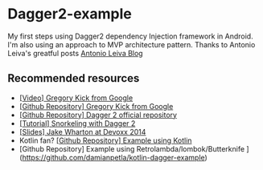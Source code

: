 # Dagger2-example
My first steps using Dagger2 dependency Injection framework in Android.
I'm also using an approach to MVP architecture pattern. Thanks to Antonio Leiva's greatful posts [Antonio Leiva Blog](http://antonioleiva.com/mvp-android/)

## Recommended resources

* [[Video] Gregory Kick from Google](https://www.youtube.com/watch?v=oK_XtfXPkqw)
* [[Github Repository] Gregory Kick from Google](https://github.com/gk5885/dagger-android-sample)
* [[Github Repository] Dagger 2 official repository](https://github.com/google/dagger)
* [[Tutorial] Snorkeling with Dagger 2](http://konmik.github.io/snorkeling-with-dagger-2.html)
* [[Slides] Jake Wharton at Devoxx 2014](https://speakerdeck.com/jakewharton/dependency-injection-with-dagger-2-devoxx-2014)
* Kotlin fan? [[Github Repository] Example using Kotlin](https://github.com/damianpetla/kotlin-dagger-example)
* [Github Repository] Example using Retrolambda/lombok/Butterknife ](https://github.com/damianpetla/kotlin-dagger-example)
